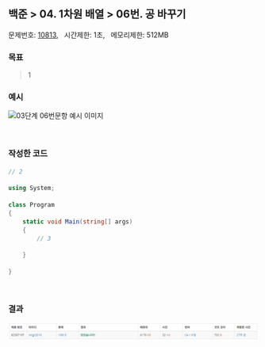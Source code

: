 
## 백준 > 04. 1차원 배열 > 06번. 공 바꾸기    
문제번호: [10813](https://www.acmicpc.net/problem/10813), &nbsp; 시간제한: 1초, &nbsp; 메모리제한: 512MB

### 목표     
> 1    

### 예시
![03단계 06번문항 예시 이미지](00/Example_Image_06.png)

<br>

### 작성한 코드   

```cs
// 2

using System;

class Program
{
    static void Main(string[] args)
    {        
        // 3

    }
    
}
```

<br>

### 결과    

![03단계 06번문항 제출결과](00/result_06.png)
